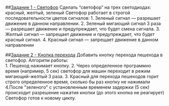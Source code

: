 ##[Задание 1 - Светофор](https://wokwi.com/projects/402665436097281025)
    Сделать “светофор” на трех светодиодах: красный, желтый, зеленый Светофор работает в строгой последовательности цветов сигналов:
     1. Зеленый сигнал — разрешает движение в данном направлении. 
     2. Зеленый мигающий сигнал 3 раза — разрешает движение и предупреждает, что будет смена сигнала. 
     3. Желтый сигнал — запрещает движение и предупреждает, что будет красный сигнал. 
     4. Красный сигнал — запрещает движение в данном направлении

##[Задание 2 - Кнопка перехода](hhttps://wokwi.com/projects/402678096715724801)
    Добавить кнопку перехода пешехода в светофор. Алгоритм работы:   
    1. Пешеход нажимает кнопку. 
    2. Через определенное программно время (например, 5 сек) светофор для машин переходит в режим мигающий-желтый 3 раза. 
    3. Красный для перехода пешеходов горит строго определенное время, сколько бы раз кнопку не нажимали 
    4.После "зеленого" с установленным временем задержки (5 сек) происходит разрешение нажатия кнопки (до этого кнопка не реагирует) 
    Светофор готов к новому циклу. 
    